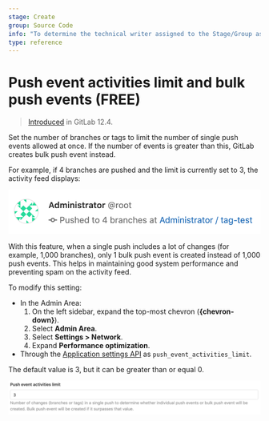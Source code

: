 ```yaml
---
stage: Create
group: Source Code
info: "To determine the technical writer assigned to the Stage/Group associated with this page, see https://about.gitlab.com/handbook/product/ux/technical-writing/#assignments"
type: reference
---
```


# Push event activities limit and bulk push events **(FREE)**

> [Introduced](https://gitlab.com/gitlab-org/gitlab/-/issues/31007) in GitLab 12.4.

Set the number of branches or tags to limit the number of single push events
allowed at once. If the number of events is greater than this, GitLab creates
bulk push event instead.

For example, if 4 branches are pushed and the limit is currently set to 3,
the activity feed displays:

![Bulk push event](img/bulk_push_event_v12_4.png)

With this feature, when a single push includes a lot of changes (for example, 1,000
branches), only 1 bulk push event is created instead of 1,000 push
events. This helps in maintaining good system performance and preventing spam on
the activity feed.

To modify this setting:

- In the Admin Area:
  1. On the left sidebar, expand the top-most chevron (**{chevron-down}**).
  1. Select **Admin Area**.
  1. Select **Settings > Network**.
  1. Expand **Performance optimization**.
- Through the [Application settings API](../../../api/settings.md#list-of-settings-that-can-be-accessed-via-api-calls)
  as `push_event_activities_limit`.

The default value is 3, but it can be greater than or equal 0.

![Push event activities limit](img/push_event_activities_limit_v12_4.png)
